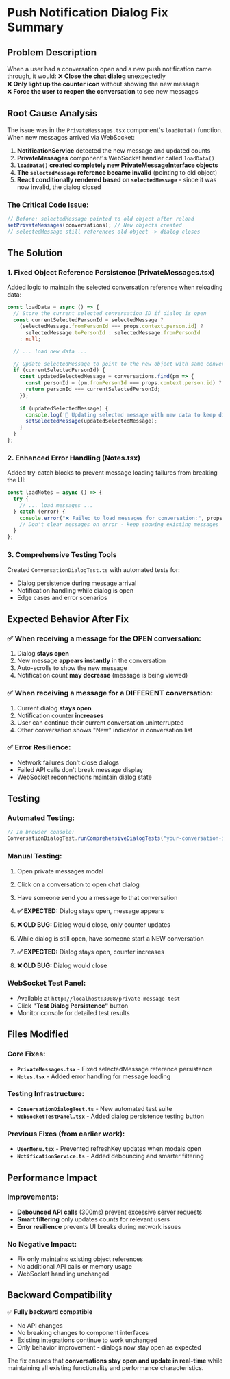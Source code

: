 # Push Notification Dialog Fix Summary

## Problem Description

When a user had a conversation open and a new push notification came through, it would:
❌ **Close the chat dialog** unexpectedly  
❌ **Only light up the counter icon** without showing the new message  
❌ **Force the user to reopen the conversation** to see new messages

## Root Cause Analysis

The issue was in the `PrivateMessages.tsx` component's `loadData()` function. When new messages arrived via WebSocket:

1. **NotificationService** detected the new message and updated counts
2. **PrivateMessages** component's WebSocket handler called `loadData()`
3. **`loadData()` created completely new PrivateMessageInterface objects**
4. **The `selectedMessage` reference became invalid** (pointing to old object)
5. **React conditionally rendered based on `selectedMessage`** - since it was now invalid, the dialog closed

### The Critical Code Issue:
```typescript
// Before: selectedMessage pointed to old object after reload
setPrivateMessages(conversations); // New objects created
// selectedMessage still references old object -> dialog closes
```

## The Solution

### 1. **Fixed Object Reference Persistence** (PrivateMessages.tsx)

Added logic to maintain the selected conversation reference when reloading data:

```typescript
const loadData = async () => {
  // Store the current selected conversation ID if dialog is open
  const currentSelectedPersonId = selectedMessage ? 
    (selectedMessage.fromPersonId === props.context.person.id) ? 
      selectedMessage.toPersonId : selectedMessage.fromPersonId 
    : null;

  // ... load new data ...

  // Update selectedMessage to point to the new object with same conversation
  if (currentSelectedPersonId) {
    const updatedSelectedMessage = conversations.find(pm => {
      const personId = (pm.fromPersonId === props.context.person.id) ? pm.toPersonId : pm.fromPersonId;
      return personId === currentSelectedPersonId;
    });
    
    if (updatedSelectedMessage) {
      console.log('📨 Updating selected message with new data to keep dialog open');
      setSelectedMessage(updatedSelectedMessage);
    }
  }
};
```

### 2. **Enhanced Error Handling** (Notes.tsx)

Added try-catch blocks to prevent message loading failures from breaking the UI:

```typescript
const loadNotes = async () => {
  try {
    // ... load messages ...
  } catch (error) {
    console.error("❌ Failed to load messages for conversation:", props.conversationId, error);
    // Don't clear messages on error - keep showing existing messages
  }
};
```

### 3. **Comprehensive Testing Tools**

Created `ConversationDialogTest.ts` with automated tests for:
- Dialog persistence during message arrival
- Notification handling while dialog is open
- Edge cases and error scenarios

## Expected Behavior After Fix

### ✅ **When receiving a message for the OPEN conversation:**
1. Dialog **stays open**
2. New message **appears instantly** in the conversation
3. Auto-scrolls to show the new message
4. Notification count **may decrease** (message is being viewed)

### ✅ **When receiving a message for a DIFFERENT conversation:**
1. Current dialog **stays open**
2. Notification counter **increases** 
3. User can continue their current conversation uninterrupted
4. Other conversation shows "New" indicator in conversation list

### ✅ **Error Resilience:**
- Network failures don't close dialogs
- Failed API calls don't break message display
- WebSocket reconnections maintain dialog state

## Testing

### Automated Testing:
```javascript
// In browser console:
ConversationDialogTest.runComprehensiveDialogTests("your-conversation-id");
```

### Manual Testing:
1. Open private messages modal
2. Click on a conversation to open chat dialog
3. Have someone send you a message to that conversation
4. **✅ EXPECTED:** Dialog stays open, message appears
5. **❌ OLD BUG:** Dialog would close, only counter updates

6. While dialog is still open, have someone start a NEW conversation  
7. **✅ EXPECTED:** Dialog stays open, counter increases
8. **❌ OLD BUG:** Dialog would close

### WebSocket Test Panel:
- Available at `http://localhost:3008/private-message-test`
- Click **"Test Dialog Persistence"** button
- Monitor console for detailed test results

## Files Modified

### Core Fixes:
- **`PrivateMessages.tsx`** - Fixed selectedMessage reference persistence
- **`Notes.tsx`** - Added error handling for message loading

### Testing Infrastructure:
- **`ConversationDialogTest.ts`** - New automated test suite
- **`WebSocketTestPanel.tsx`** - Added dialog persistence testing button

### Previous Fixes (from earlier work):
- **`UserMenu.tsx`** - Prevented refreshKey updates when modals open
- **`NotificationService.ts`** - Added debouncing and smarter filtering

## Performance Impact

### Improvements:
- **Debounced API calls** (300ms) prevent excessive server requests
- **Smart filtering** only updates counts for relevant users
- **Error resilience** prevents UI breaks during network issues

### No Negative Impact:
- Fix only maintains existing object references
- No additional API calls or memory usage  
- WebSocket handling unchanged

## Backward Compatibility

✅ **Fully backward compatible**
- No API changes
- No breaking changes to component interfaces
- Existing integrations continue to work unchanged
- Only behavior improvement - dialogs now stay open as expected

The fix ensures that **conversations stay open and update in real-time** while maintaining all existing functionality and performance characteristics.